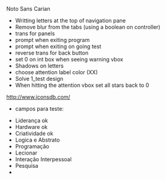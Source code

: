 Noto Sans Carian 

- Writting letters at the top of navigation pane
- Remove blur from the tabs (using a boolean on controller)
- trans for panels
- prompt when exiting program
- prompt when exiting on going test
- reverse trans for back button
- set 0 on int box when seeing warning vbox
- Shadows on letters
- choose attention label color (XX)
- Solve 1_test design
- When hitting the attention vbox set all stars back to 0


http://www.iconsdb.com/

* campos para teste:

- Liderança ok
- Hardware ok
- Criatividade ok 
- Logica e Abstrato
- Programação
- Lecionar 
- Interação Interpessoal
- Pesquisa
- 
